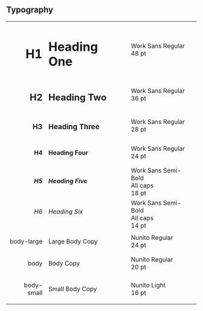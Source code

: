 ## Typography
| | | |
|-------------------:|:------------------------|:-----------------|
|<h1>H1 </h1>| <h1>Heading One </h1> | Work Sans Regular <br>48 pt
|<h2>H2 </h2>|<h2> Heading Two </h2> | Work Sans Regular <br>36 pt
|<h3>H3 </h3>| <h3>Heading Three </h3> | Work Sans Regular <br>28 pt
|<h4>H4 </h4>| <h4>Heading Four </h4> | Work Sans Regular <br>24 pt
|<h5>H5 </h5>| <h5>Heading Five </h5> | Work Sans Semi-Bold <br> All caps<br>18 pt 
|<h6>H6 </h6>| <h6>Heading Six </h6> | Work Sans Semi-Bold <br> All caps<br>14 pt 
|<p class="body-large">body-large</p> | <p class="body-large">Large Body Copy </p> | Nunito Regular <br>24 pt
|<p class="body">body</p> | <p class="body">Body Copy </p> | Nunito Regular <br>20 pt
|<p class="body-small"> body-small</p> | <p class="body-small">Small Body Copy </p> | Nunito Light <br>16 pt
